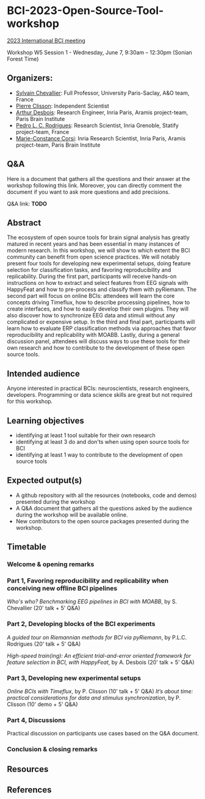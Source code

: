 # BCI-2023-Open-Source-Tool-workshop

[2023 International BCI meeting](https://bcisociety.org/bci-meeting/)


Workshop W5 Session 1 - Wednesday, June 7, 9:30am – 12:30pm (Sonian Forest Time) 

## Organizers:
- [Sylvain Chevallier](https://sylvchev.github.io/): Full Professor, University Paris-Saclay, A&O team, France 
- [Pierre Clisson](https://clisson.com/): Independent Scientist
- [Arthur Desbois](https://www.linkedin.com/in/arthur-desbois-801a9313a/?originalSubdomain=fr): Research Engineer, Inria Paris, Aramis project-team, Paris Brain Institute
- [Pedro L. C. Rodrigues](https://plcrodrigues.github.io/): Research Scientist, Inria Grenoble, Statify project-team, France
- [Marie-Constance Corsi](https://marieconstance-corsi.netlify.app/): Inria Research Scientist, Inria Paris, Aramis project-team, Paris Brain Institute


## Q&A
Here is a document that gathers all the questions and their answer at the workshop following this link. Moreover, you can directly comment the document if you want to ask more questions and add precisions.

Q&A link: **TODO**


## Abstract
The ecosystem of open source tools for brain signal analysis has greatly matured in recent years and has been essential in many instances of modern research. In this workshop, we will show to which extent the BCI community can benefit from open science practices. We will notably present four tools for developing new experimental setups, doing feature selection for classification tasks, and favoring reproducibility and replicability. 
During the first part, participants will receive hands-on instructions on how to extract and select features from EEG signals with HappyFeat and how to pre-process and classify them with pyRiemann.
The second part will focus on online BCIs: attendees will learn the core concepts driving Timeflux, how to describe processing pipelines, how to create interfaces, and how to easily develop their own plugins. They will also discover how to synchronize EEG data and stimuli without any complicated or expensive setup. In the third and final part, participants will learn how to evaluate ERP classification methods via approaches that favor reproducibility and replicability with MOABB.
Lastly, during a general discussion panel, attendees will discuss ways to use these tools for their own research and how to contribute to the development of these open source tools. 


## Intended audience
Anyone interested in practical BCIs: neuroscientists, research engineers, developers. Programming or data science skills are great but not required for this workshop.

## Learning objectives
-	identifying at least 1 tool suitable for their own research
-	identifying at least 3 do and don'ts when using open source tools for BCI
-	identifying at least 1 way to contribute to the development of open source tools 

## Expected output(s)
-	A github repository with all the resources (notebooks, code and demos) presented during the workshop
-	A Q&A document that gathers all the questions asked by the audience during the workshop will be available online.
-	New contributors to the open source packages presented during the workshop.


## Timetable

### Welcome & opening remarks

### Part 1, Favoring reproducibility and replicability when conceiving new offline BCI pipelines
*Who's who? Benchmarking EEG pipelines in BCI with MOABB*, by S. Chevallier (20' talk + 5' Q&A)

### Part 2, Developing blocks of the BCI experiments
*A guided tour on Riemannian methods for BCI via pyRiemann*, by P.L.C. Rodrigues (20' talk + 5' Q&A)

*High-speed train(ing): An efficient trial-and-error oriented framework for feature selection in BCI, with HappyFeat*, by A. Desbois (20' talk + 5' Q&A)

### Part 3, Developing new experimental setups
*Online BCIs with Timeflux*, by P. Clisson (10' talk + 5' Q&A)
*It’s about time: practical considerations for data and stimulus synchronization*, by P. Clisson (10' demo + 5' Q&A)

### Part 4, Discussions
Practical discussion on participants use cases based on the Q&A document.

### Conclusion & closing remarks

## Resources

## References
